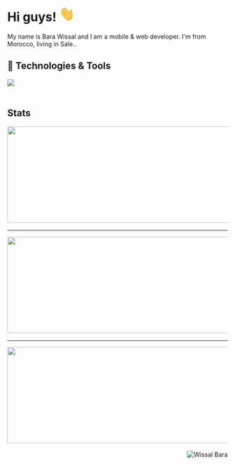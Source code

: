 <!-- [![Banner](./bannerblack.png)](https://github.com/Wissal65)-->

<h1>Hi guys! <img src="https://raw.githubusercontent.com/StanGirard/StanGirard/master/wave.gif" width=35 height=35/></h1>

 


  <p>My name is Bara Wissal and I am a mobile & web developer. I'm from Morocco, living in Sale..</p></div>
  <h2>🔧 Technologies & Tools</h2>



  <a href="https://slillicons.dev">
    <img src="https://skillicons.dev/icons?i=react,javascript,nodejs,spring,py,java,php,c,django,flutter,swift,html,css,bootstrap,firebase,mysql,sqlite,git,github,figma,opencv,vscode,eclipse,androidstudio,postman,idea"/><br>
  </a>
  <br>
 
## Stats 

  
<p align="center">
  <img width="800" height="220" src="https://streak-stats.demolab.com?user=Wissal65&theme=github_dark_dimmed&hide_border=true&border_radius=5&card_width=800">
</p>


---
<p align="center">
  <img width="800" height="220" src="https://github-readme-stats.vercel.app/api?username=Wissal65&show_icons=true&theme=github_dark_dimmed&hide_border=true&border_radius=5&card_width=800">
</p>

 ---
<p align="center">
  <img width="800" height="220" src="https://github-readme-stats.vercel.app/api/top-langs/?username=Wissal65&size_weight=0.15&count_weight=0.5&layout=compact&theme=github_dark_dimmed&hide_border=true&border_radius=5&card_width=800">
</p>





  

<img align="right" src="https://komarev.com/ghpvc/?username=Wissal65&label=Profile%20views&color=0e75b6&style=flat" alt="Wissal Bara" />
